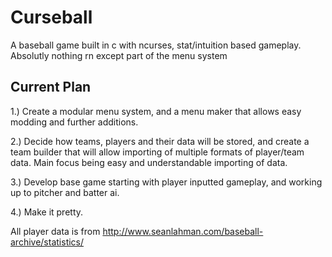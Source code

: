 # Curseball
A baseball game built in c with ncurses, stat/intuition based gameplay. Absolutly nothing rn except part of the menu system

## Current Plan
1.) Create a modular menu system, and a menu maker that allows easy modding and further additions.

2.) Decide how teams, players and their data will be stored, and create a team builder that will allow importing of multiple formats of
player/team data. Main focus being easy and understandable importing of data.

3.) Develop base game starting with player inputted gameplay, and working up to pitcher and batter ai.

4.) Make it pretty.

All player data is from http://www.seanlahman.com/baseball-archive/statistics/
